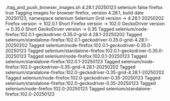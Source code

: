 ./tag_and_push_browser_images.sh 4.28.1 20250123 selenium false firefox true
Tagging images for browser firefox, version 4.28.1, build date 20250123, namespace selenium
Selenium Grid version -> 4.28.1-20250202
Firefox version -> 102.0.1
Short Firefox version -> 102.0
GeckoDriver version -> 0.35.0
Short GeckoDriver version -> 0.35
Tagged selenium/node-firefox:102.0.1-geckodriver-0.35.0-grid-4.28.1-20250202
Tagged selenium/standalone-firefox:102.0.1-geckodriver-0.35.0-grid-4.28.1-20250202
Tagged selenium/node-firefox:102.0.1-geckodriver-0.35.0-20250123
Tagged selenium/standalone-firefox:102.0.1-geckodriver-0.35.0-20250123
Tagged selenium/node-firefox:102.0.1-20250123
Tagged selenium/standalone-firefox:102.0.1-20250123
Tagged selenium/node-firefox:102.0-geckodriver-0.35-grid-4.28.1-20250202
Tagged selenium/standalone-firefox:102.0-geckodriver-0.35-grid-4.28.1-20250202
Tagged selenium/node-firefox:102.0-geckodriver-0.35-20250123
Tagged selenium/standalone-firefox:102.0-geckodriver-0.35-20250123
Tagged selenium/node-firefox:102.0-20250123
Tagged selenium/standalone-firefox:102.0-20250123
